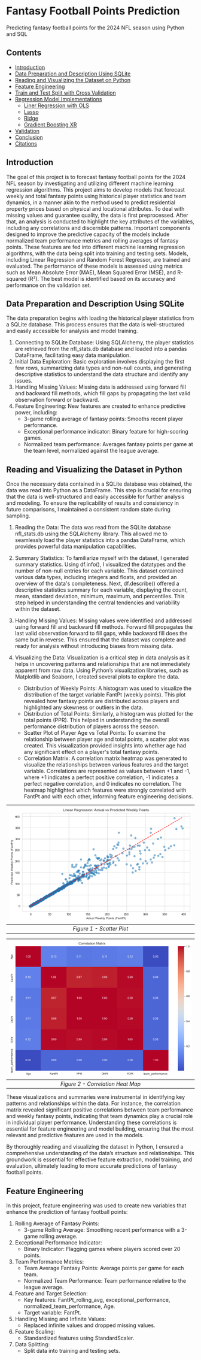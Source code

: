 # Fantasy Football Points Prediction
Predicting fantasy football points for the 2024 NFL season using Python and SQL

## Contents

- [Introduction](#introduction)
- [Data Preparation and Description Using SQLite](#data-preparation-and-description-using-sqlite)
- [Reading and Visualizing the Dataset on Python](#reading-and-visualizing-the-dataset-on-python)
- [Feature Engineering](#feature-engineering)
- [Train and Test Split with Cross Validation](#train-and-test-split-with-cross-validation)
- [Regression Model Implementations](#regression-model-implementations)
  - [Liner Regression with OLS](#a-ordinary-least-squares)
  - [Lasso](#b-lasso)
  - [Ridge](#c-ridge)
  - [Gradient Boosting XR](#d-gradient-boosting-xr)
- [Validation](#validation-of-best-model)
- [Conclusion](#conclusion)
- [Citations](#citations)

## Introduction
The goal of this project is to forecast fantasy football points for the 2024 NFL season by investigating and utilizing different machine learning regression algorithms. This project aims to develop models that forecast weekly and total fantasy points using historical player statistics and team dynamics, in a manner akin to the method used to predict residential property prices based on physical and locational attributes.
To deal with missing values and guarantee quality, the data is first preprocessed. After that, an analysis is conducted to highlight the key attributes of the variables, including any correlations and discernible patterns. Important components designed to improve the predictive capacity of the models include normalized team performance metrics and rolling averages of fantasy points.
These features are fed into different machine learning regression algorithms, with the data being split into training and testing sets. Models, including Linear Regression and Random Forest Regressor, are trained and evaluated. The performance of these models is assessed using metrics such as Mean Absolute Error (MAE), Mean Squared Error (MSE), and R-squared (R²). The best model is identified based on its accuracy and performance on the validation set.
## Data Preparation and Description Using SQLite
The data preparation begins with loading the historical player statistics from a SQLite database. This process ensures that the data is well-structured and easily accessible for analysis and model training.
1. Connecting to SQLite Database: Using SQLAlchemy, the player statistics are retrieved from the nfl_stats.db database and loaded into a pandas DataFrame, facilitating easy data manipulation.
2. Initial Data Exploration: Basic exploration involves displaying the first few rows, summarizing data types and non-null counts, and generating descriptive statistics to understand the data structure and identify any issues.
3. Handling Missing Values: Missing data is addressed using forward fill and backward fill methods, which fill gaps by propagating the last valid observation forward or backward.
4. Feature Engineering: New features are created to enhance predictive power, including:
    * 3-game rolling average of fantasy points: Smooths recent player performance.
    * Exceptional performance indicator: Binary feature for high-scoring games.
    * Normalized team performance: Averages fantasy points per game at the team level, normalized against the league average.
## Reading and Visualizing the Dataset in Python
Once the necessary data contained in a SQLite database was obtained, the data was read into Python as a DataFrame. This step is crucial for ensuring that the data is well-structured and easily accessible for further analysis and modeling. To ensure the replicability of results and consistency in future comparisons, I maintained a consistent random state during sampling.

1. Reading the Data:
   The data was read from the SQLite database nfl_stats.db using the SQLAlchemy library. This allowed me to seamlessly load the player statistics into a pandas DataFrame, which provides powerful data manipulation capabilities.

2. Summary Statistics:
   To familiarize myself with the dataset, I generated summary statistics. Using df.info(), I visualized the datatypes and the number of non-null entries for each variable. This dataset contained various data types, including integers and floats, and provided an overview of the data's completeness.
   Next, df.describe() offered a descriptive statistics summary for each variable, displaying the count, mean, standard deviation, minimum, maximum, and percentiles. This step helped in understanding the central tendencies and variability within the dataset.

3. Handling Missing Values:
   Missing values were identified and addressed using forward fill and backward fill methods. Forward fill propagates the last valid observation forward to fill gaps, while backward fill does the same but in reverse. This ensured that the dataset was complete and ready for analysis without introducing biases from missing data.

4. Visualizing the Data:
   Visualization is a critical step in data analysis as it helps in uncovering patterns and relationships that are not immediately apparent from raw data. Using Python’s visualization libraries, such as Matplotlib and Seaborn, I created several plots to explore the data.
      * Distribution of Weekly Points: A histogram was used to visualize the distribution of the target variable FantPt (weekly points). This plot revealed how fantasy points are distributed across players and highlighted any skewness or outliers in the data.
      * Distribution of Total Points: Similarly, a histogram was plotted for the total points (PPR). This helped in understanding the overall performance distribution of players across the season.
      * Scatter Plot of Player Age vs Total Points: To examine the relationship between player age and total points, a scatter plot was created. This visualization provided insights into whether age had any significant effect on a player's total fantasy points.
      * Correlation Matrix: A correlation matrix heatmap was generated to visualize the relationships between various features and the target variable. Correlations are represented as values between +1 and -1, where +1 indicates a perfect positive correlation, -1 indicates a perfect negative correlation, and 0 indicates no correlation. The heatmap highlighted which features were strongly correlated with FantPt and with each other, informing feature engineering decisions.


| ![Original Variable Scatter Plots](https://github.com/tgalili/Fantasy_Football_Points_Prediction/blob/main/images/Linear%20Regression.png) | 
|:--:| 
| *Figure 1 - Scatter Plot* |

| ![Original Variable Correlation Heat Map](https://github.com/tgalili/Fantasy_Football_Points_Prediction/blob/main/images/Correlation%20Matrix.png) |
|:--:| 
| *Figure 2 - Correlation Heat Map* |

These visualizations and summaries were instrumental in identifying key patterns and relationships within the data. For instance, the correlation matrix revealed significant positive correlations between team performance and weekly fantasy points, indicating that team dynamics play a crucial role in individual player performance. Understanding these correlations is essential for feature engineering and model building, ensuring that the most relevant and predictive features are used in the models.

By thoroughly reading and visualizing the dataset in Python, I ensured a comprehensive understanding of the data’s structure and relationships. This groundwork is essential for effective feature extraction, model training, and evaluation, ultimately leading to more accurate predictions of fantasy football points.
## Feature Engineering
In this project, feature engineering was used to create new variables that enhance the prediction of fantasy football points:
1. Rolling Average of Fantasy Points:
   * 3-game Rolling Average: Smoothing recent performance with a 3-game rolling average.
2. Exceptional Performance Indicator:
   * Binary Indicator: Flagging games where players scored over 20 points.
3. Team Performance Metrics:
   * Team Average Fantasy Points: Average points per game for each team.
   * Normalized Team Performance: Team performance relative to the league average.
4. Feature and Target Selection:
   * Key features: FantPt_rolling_avg, exceptional_performance, normalized_team_performance, Age.
   * Target variable: FantPt.
5. Handling Missing and Infinite Values:
   * Replaced infinite values and dropped missing values.
6. Feature Scaling:
   * Standardized features using StandardScaler.
7. Data Splitting:
   * Split data into training and testing sets.
